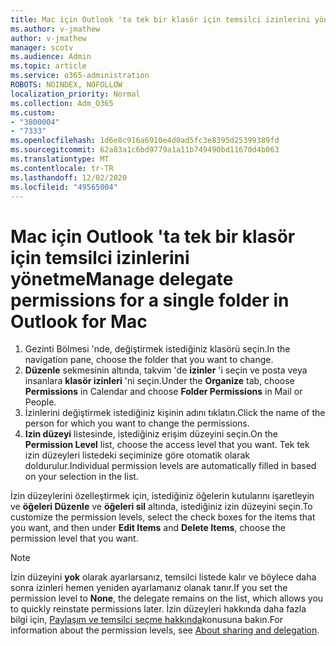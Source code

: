 ```yaml
---
title: Mac için Outlook 'ta tek bir klasör için temsilci izinlerini yönetme
ms.author: v-jmathew
author: v-jmathew
manager: scotv
ms.audience: Admin
ms.topic: article
ms.service: o365-administration
ROBOTS: NOINDEX, NOFOLLOW
localization_priority: Normal
ms.collection: Adm_O365
ms.custom:
- "3800004"
- "7333"
ms.openlocfilehash: 1d6e8c916a6910e4d0ad5fc3e8395d25399389fd
ms.sourcegitcommit: 62a83a1c6bd9779a1a11b749490bd11670d4b063
ms.translationtype: MT
ms.contentlocale: tr-TR
ms.lasthandoff: 12/02/2020
ms.locfileid: "49565004"
---
```

# <a name="manage-delegate-permissions-for-a-single-folder-in-outlook-for-mac"></a><span data-ttu-id="28b6d-102">Mac için Outlook 'ta tek bir klasör için temsilci izinlerini yönetme</span><span class="sxs-lookup"><span data-stu-id="28b6d-102">Manage delegate permissions for a single folder in Outlook for Mac</span></span>

1. <span data-ttu-id="28b6d-103">Gezinti Bölmesi 'nde, değiştirmek istediğiniz klasörü seçin.</span><span class="sxs-lookup"><span data-stu-id="28b6d-103">In the navigation pane, choose the folder that you want to change.</span></span>
2. <span data-ttu-id="28b6d-104">**Düzenle** sekmesinin altında, takvim 'de **izinler** 'i seçin ve posta veya insanlara **klasör izinleri** 'ni seçin.</span><span class="sxs-lookup"><span data-stu-id="28b6d-104">Under the **Organize** tab, choose **Permissions** in Calendar and choose **Folder Permissions** in Mail or People.</span></span>
3. <span data-ttu-id="28b6d-105">İzinlerini değiştirmek istediğiniz kişinin adını tıklatın.</span><span class="sxs-lookup"><span data-stu-id="28b6d-105">Click the name of the person for which you want to change the permissions.</span></span>
4. <span data-ttu-id="28b6d-106">**Izin düzeyi** listesinde, istediğiniz erişim düzeyini seçin.</span><span class="sxs-lookup"><span data-stu-id="28b6d-106">On the **Permission Level** list, choose the access level that you want.</span></span> <span data-ttu-id="28b6d-107">Tek tek izin düzeyleri listedeki seçiminize göre otomatik olarak doldurulur.</span><span class="sxs-lookup"><span data-stu-id="28b6d-107">Individual permission levels are automatically filled in based on your selection in the list.</span></span>

<span data-ttu-id="28b6d-108">İzin düzeylerini özelleştirmek için, istediğiniz öğelerin kutularını işaretleyin ve **öğeleri Düzenle** ve **öğeleri sil** altında, istediğiniz izin düzeyini seçin.</span><span class="sxs-lookup"><span data-stu-id="28b6d-108">To customize the permission levels, select the check boxes for the items that you want, and then under **Edit Items** and **Delete Items**, choose the permission level that you want.</span></span>

> [!NOTE]
> <span data-ttu-id="28b6d-109">İzin düzeyini **yok** olarak ayarlarsanız, temsilci listede kalır ve böylece daha sonra izinleri hemen yeniden ayarlamanız olanak tanır.</span><span class="sxs-lookup"><span data-stu-id="28b6d-109">If you set the permission level to **None**, the delegate remains on the list, which allows you to quickly reinstate permissions later.</span></span> <span data-ttu-id="28b6d-110">İzin düzeyleri hakkında daha fazla bilgi için, [Paylaşım ve temsilci seçme hakkında](https://support.microsoft.com/office/options-for-sharing-and-delegating-folders-in-outlook-for-mac-480d8054-68ce-4150-ba1e-b9b7f2fc4ce5)konusuna bakın.</span><span class="sxs-lookup"><span data-stu-id="28b6d-110">For information about the permission levels, see [About sharing and delegation](https://support.microsoft.com/office/options-for-sharing-and-delegating-folders-in-outlook-for-mac-480d8054-68ce-4150-ba1e-b9b7f2fc4ce5).</span></span>
